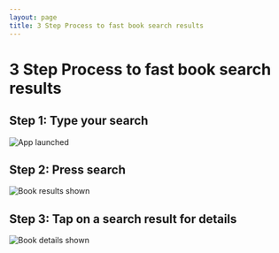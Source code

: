 ```yaml
---
layout: page
title: 3 Step Process to fast book search results
---
```

# 3 Step Process to fast book search results

## Step 1: Type your search
![App launched](../images/bookfish-main.png)

## Step 2: Press search
![Book results shown](../images/bookfish-br.png)

## Step 3: Tap on a search result for details
![Book details shown](../images/bookfish-brd.png)